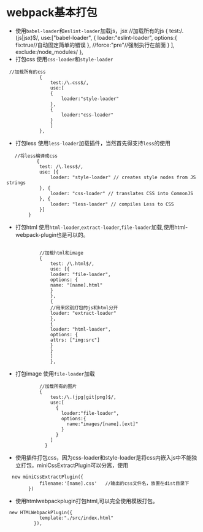 # webpack基本打包
* 使用`babel-loader`和`eslint-loader`加载js，jsx
 //加载所有的js
            {
                test:/\.(js|jsx)$/,
                use:["babel-loader",
                {
                    loader:"eslint-loader",
                    options:{
                        fix:true//自动固定简单的错误
                    },
                    //force:"pre"//强制执行在前面
                }
            ],
                exclude:/node_modules/
            },
* 打包css
使用`css-loader`和`style-loader`
```
 //加载所有的css
            {
                test:/\.css$/,
                use:[
                {
                    loader:"style-loader"
                },
                {
                    loader:"css-loader"
                }
                ]
            },
```
* 打包less
使用`less-loader`加载插件，当然首先得支持`less`的使用
```
   //将less编译成css
           {
            test: /\.less$/,
            use: [{
                loader: "style-loader" // creates style nodes from JS strings
            }, {
                loader: "css-loader" // translates CSS into CommonJS
            }, {
                loader: "less-loader" // compiles Less to CSS
            }]
        }
```
* 打包html
使用`html-loader`,`extract-loader`,`file-loader`加载,使用html-webpack-plugin也是可以的。
```
 
            //加载html和image
            {
                test: /\.html$/,
                use: [{
                loader: "file-loader",
                options: {
                name: "[name].html"
                } 
                },
                {
                //用来区别打包的js和html分开
                loader: "extract-loader"
                },
                {
                loader: "html-loader",   
                options: {
                attrs: ["img:src"]   
                }
                }
                ]
                },
```
* 打包image
使用`file-loader`加载
```
            //加载所有的图片
            {
                test:/\.(jpg|git|png)$/,
                use:[
                  {
                    loader:"file-loader",
                    options:{
                      name:"images/[name].[ext]"
                    }
                  }
                ]
              }
```
* 使用插件打包css，因为css-loader和style-loader是将css内嵌入js中不能独立打包，miniCssExtractPlugin可以分离，使用
```
  new miniCssExtractPlugin({
            filename:'[name].css'   //输出的css文件名，放置在dist目录下
        }) 
```
* 使用htmlwebpackplugin打包html,可以完全使用模板打包。
```
 new HTMLWebpackPlugin({
            template:"./src/index.html"
          }),
```
